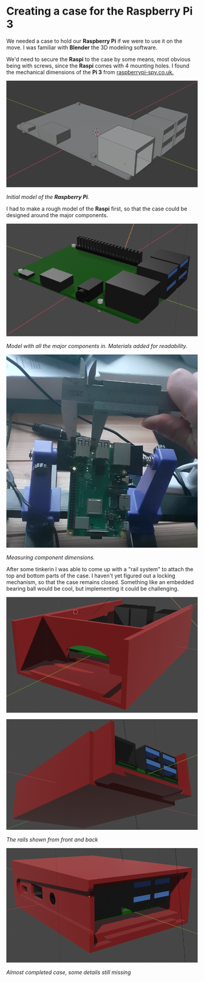 # Creating a case for the Raspberry Pi 3

We needed a case to hold our **Raspberry Pi** if we were to use it on the move. I was familiar with **Blender** the 3D modeling software.

We'd need to secure the **Raspi** to the case by some means, most obvious being with screws, since the **Raspi** comes with 4 mounting holes. I found the mechanical dimensions of the **Pi 3** from [raspberrypi-spy.co.uk.](https://www.raspberrypi-spy.co.uk/2018/03/introducing-raspberry-pi-3-b-plus-computer/)

![3d_raspi001](./imgs/3d_raspi001.png)

_Initial model of the **Raspberry Pi**._

I had to make a rough model of the **Raspi** first, so that the case could be designed around the major components.

![3d_raspi002](./imgs/3d_raspi002.png)

_Model with all the major components in. Materials added for readability._

![raspimeasure001](./imgs/raspimeasure001.jpg)

_Measuring component dimensions._

After some tinkerin I was able to come up with a "rail system" to attach the top and bottom parts of the case. I haven't yet figured out a locking mechanism, so that the case remains closed. Something like an embedded bearing ball would be cool, but implementing it could be challenging.

![3d_case001](./imgs/3d_case001.png)

![3d_case002](./imgs/3d_case002.png)

_The rails shown from front and back_

![3d_case003](./imgs/3d_case003.png)

_Almost completed case, some details still missing_